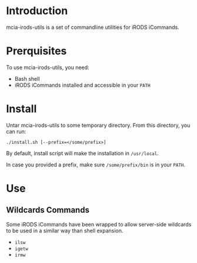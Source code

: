 # Introduction

mcia-irods-utils is a set of commandline utilities for iRODS iCommands.

# Prerquisites

To use mcia-irods-utils, you need:
* Bash shell
* iRODS iCommands installed and accessible in your `PATH`

# Install

Untar mcia-irods-utils to some temporary directory. From this directory, you can run:

```
./install.sh [--prefix=</some/prefix>]
```

By default, install script will make the installation in `/usr/local`.

In case you provided a prefix, make sure `/some/prefix/bin` is in your `PATH`.

# Use

## Wildcards Commands

Some iRODS iCommands have been wrapped to allow server-side wildcards to be used in a similar way than shell expansion.

* `ilsw`
* `igetw`
* `irmw`
